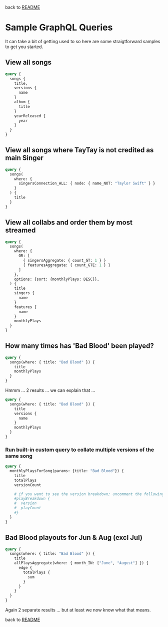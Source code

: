 back to [README](README.md)

# Sample GraphQL Queries
It can take a bit of getting used to so here are some straigtforward samples to get you started.

## View all songs
```graphql
query {
  songs {
    title,
    versions {
      name
    }
    album {
      title
    }
    yearReleased {
      year
    }
  }
}
```

## View all songs where TayTay is not credited as main Singer
```graphql
query {
  songs(
    where: {
      singersConnection_ALL: { node: { name_NOT: "Taylor Swift" } }
    }
  ) {
    title
  }
}
```

## View all collabs and order them by most streamed
```graphql
query {
  songs(
    where: {
      OR: [
        { singersAggregate: { count_GT: 1 } }
        { featuresAggregate: { count_GTE: 1 } }
      ]
    },
    options: {sort: {monthlyPlays: DESC}},
  ) {
    title
    singers {
      name
    }
    features {
      name
    }
    monthlyPlays
  }
}
```

## How many times has 'Bad Blood' been played?
```graphql
query {
  songs(where: { title: "Bad Blood" }) {
    title
    monthlyPlays
  }
}
```
Hmmm ... 2 results ... we can explain that ...
```graphql
query {
  songs(where: { title: "Bad Blood" }) {
    title
    versions {
      name
    }
    monthlyPlays
  }
}
```

### Run built-in custom query to collate multiple versions of the same song
```graphql
query {
  monthlyPlaysForSong(params: {title: "Bad Blood"}) {
    title
    totalPlays
    versionCount

    # if you want to see the version breakdown; uncomment the following selection set
    #playBreakdown {
    #  version
    #  playCount
    #}
  }
}
```

## Bad Blood playouts for Jun & Aug (excl Jul)
```graphql
query {
  songs(where: { title: "Bad Blood" }) {
    title
    allPlaysAggregate(where: { month_IN: ["June", "August"] }) {
      edge {
        totalPlays {
          sum
        }
      }
    }
  }
}
```
Again 2 separate results ... but at least we now know what that means.


back to [README](README.md)